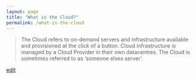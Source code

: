 ```yaml
---
layout: page
title: "What is the Cloud?"
permalink: /what-is-the-cloud
---
```


> The Cloud refers to on-demand servers and infrastructure available and provisioned at the click of a button. Cloud infrastructure is managed by a Cloud Provider in their own datacentres. The Cloud is sometimes referred to as ‘someone elses server’.

<p class="edit-term"><a href="https://github.com/and-digital/tech-definitions/blob/master/definitions/infrastructure/the-cloud.md">edit</a></p>
